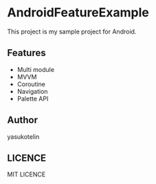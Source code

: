 # AndroidFeatureExample

This project is my sample project for Android.

## Features

- Multi module
- MVVM
- Coroutine
- Navigation
- Palette API

## Author

yasukotelin

## LICENCE

MIT LICENCE
